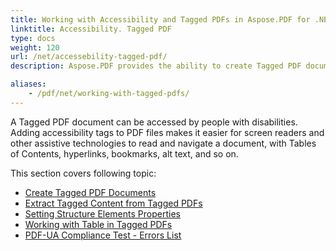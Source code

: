 ```yaml
---
title: Working with Accessibility and Tagged PDFs in Aspose.PDF for .NET 
linktitle: Accessibility. Tagged PDF
type: docs
weight: 120
url: /net/accessebility-tagged-pdf/
description: Aspose.PDF provides the ability to create Tagged PDF documents, allowing you to tag the structural elements. Learn more about how to get accessible PDFs.

aliases:    
    - /pdf/net/working-with-tagged-pdfs/
---
```


A Tagged PDF document can be accessed by people with disabilities. Adding accessibility tags to PDF files makes it easier for screen readers and other assistive technologies to read and navigate a document, with Tables of Contents, hyperlinks, bookmarks, alt text, and so on.

This section covers following topic:

- [Create Tagged PDF Documents](/pdf/net/create-tagged-pdf-documents/)
- [Extract Tagged Content from Tagged PDFs](/pdf/net/extract-tagged-content-from-tagged-pdfs/)
- [Setting Structure Elements Properties](/pdf/net/setting-structure-elements-properties/)
- [Working with Table in Tagged PDFs](/pdf/net/working-with-table-in-tagged-pdfs/)
- [PDF-UA Compliance Test - Errors List](/pdf/net/pdf-ua-compliance-test-errors-list/)
